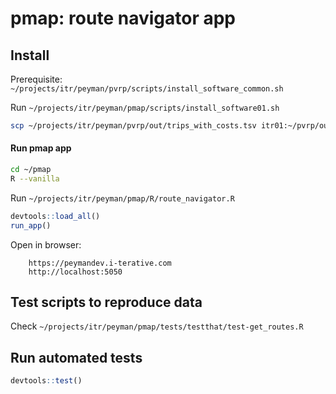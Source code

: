 
# pmap: route navigator app

## Install

Prerequisite: `~/projects/itr/peyman/pvrp/scripts/install_software_common.sh`

Run `~/projects/itr/peyman/pmap/scripts/install_software01.sh`

``` bash
scp ~/projects/itr/peyman/pvrp/out/trips_with_costs.tsv itr01:~/pvrp/out
``` 

#### Run pmap app

``` bash
cd ~/pmap
R --vanilla
``` 

Run `~/projects/itr/peyman/pmap/R/route_navigator.R`

``` r
devtools::load_all()
run_app()
``` 

Open in browser: 

		https://peymandev.i-terative.com
		http://localhost:5050

## Test scripts to reproduce data

Check `~/projects/itr/peyman/pmap/tests/testthat/test-get_routes.R`

## Run automated tests

``` r
devtools::test()
``` 

